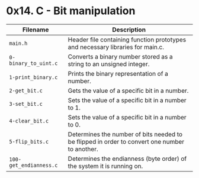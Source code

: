 # 0x14. C - Bit manipulation

| Filename                | Description                                                                    |
|-------------------------|--------------------------------------------------------------------------------|
| `main.h`                | Header file containing function prototypes and necessary libraries for main.c.|
| `0-binary_to_uint.c`    | Converts a binary number stored as a string to an unsigned integer.|
| `1-print_binary.c`      | Prints the binary representation of a number.|
| `2-get_bit.c`           | Gets the value of a specific bit in a number.|
| `3-set_bit.c`           | Sets the value of a specific bit in a number to 1.|
| `4-clear_bit.c`         | Sets the value of a specific bit in a number to 0.|
| `5-flip_bits.c`         | Determines the number of bits needed to be flipped in order to convert one number to another.|
| `100-get_endianness.c` | Determines the endianness (byte order) of the system it is running on.|
